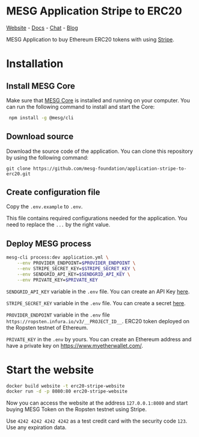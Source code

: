 # MESG Application Stripe to ERC20

[Website](https://mesg.com/) - [Docs](https://docs.mesg.com/) - [Chat](https://discordapp.com/invite/SaZ5HcE) - [Blog](https://medium.com/mesg)

MESG Application to buy Ethereum ERC20 tokens with using [Stripe](https://stripe.com/).

# Installation

## Install MESG Core

Make sure that [MESG Core](https://github.com/mesg-foundation/core) is installed and running on your computer.
You can run the following command to install and start the Core:

```bash
 npm install -g @mesg/cli
```

## Download source

Download the source code of the application. You can clone this repository by using the following command:

```
git clone https://github.com/mesg-foundation/application-stripe-to-erc20.git
```

## Create configuration file

Copy the `.env.example` to `.env`.

This file contains required configurations needed for the application.
You need to replace the `...` by the right value.

## Deploy MESG process

```bash
mesg-cli process:dev application.yml \
    --env PROVIDER_ENDPOINT=$PROVIDER_ENDPOINT \
    --env STRIPE_SECRET_KEY=$STRIPE_SECRET_KEY \
    --env SENDGRID_API_KEY=$SENDGRID_API_KEY \
    --env PRIVATE_KEY=$PRIVATE_KEY
```

`SENDGRID_API_KEY` variable in the `.env` file. You can create an API Key [here](https://app.sendgrid.com/settings/api_keys).

`STRIPE_SECRET_KEY` variable in the `.env` file. You can create a secret [here](https://dashboard.stripe.com/account/apikeys).

`PROVIDER_ENDPOINT` variable in the `.env` file `https://ropsten.infura.io/v3/__PROJECT_ID__`. ERC20 token deployed on the Ropsten testnet of Ethereum.

`PRIVATE_KEY` in the `.env` by yours. You can create an Ethereum address and have a private key on https://www.myetherwallet.com/.

# Start the website

```bash
docker build website -t erc20-stripe-website
docker run -d -p 8080:80 erc20-stripe-website
```

Now you can access the website at the address `127.0.0.1:8080` and start buying MESG Token on the Ropsten testnet using Stripe.

Use `4242 4242 4242 4242` as a test credit card with the security code `123`. Use any expiration data.
